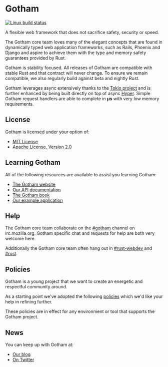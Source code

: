 # Gotham

[![Linux build status](https://travis-ci.org/gotham-rs/gotham.svg?branch=master)](https://travis-ci.org/gotham-rs/gotham)

A flexible web framework that does not sacrifice safety, security or speed.

The Gotham core team loves many of the elegant concepts that are found in dynamically typed web application frameworks, such as Rails, Phoenix and Django and aspire to achieve them with the type and memory safety guarantees provided by Rust.

Gotham is stability focused. All releases of Gotham are compatible with stable Rust and that contract will never change. To ensure we remain compatible, we also regularly build against beta and nightly Rust.

Gotham leverages async extensively thanks to the [Tokio project](https://tokio.rs) and is further enhanced by being built directly on top of async [Hyper](https://hyper.rs). Simple Gotham request handlers are able to complete in **µs** with very low memory requirements.

## License
Gotham is licensed under your option of:

* [MIT License](LICENSE-MIT)
* [Apache License, Version 2.0](LICENSE-APACHE)

## Learning Gotham
All of the following resources are available to assist you learning Gotham:

* [The Gotham website](https://gotham.rs)
* [Our API documentation](https://docs.rs/gotham/)
* [The Gotham book](https://book.gotham.rs)
* [Our example application](https://github.com/gotham-rs/example-app)

## Help
The Gotham core team collaborate on the [#gotham](https://chat.mibbit.com/?server=irc.mozilla.org&channel=%23gotham) channel on irc.mozilla.org. Gotham specific chat and requests for help are both very welcome here.

Additionally the Gotham core team often hang out in
[#rust-webdev](https://chat.mibbit.com/?server=irc.mozilla.org&channel=%23rust-webdev) and [#rust](https://chat.mibbit.com/?server=irc.mozilla.org&channel=%23rust).

## Policies
Gotham is a young project that we want to create an energetic and respectful community around.

As a starting point we've adopted the following [policies](https://github.com/gotham-rs/policies) which we'd like your help in refining further.

These policies are in effect for any environment or tool that supports the Gotham project.


## News
You can keep up with Gotham at:

* [Our blog](https://gotham.rs/blog)
* [On Twitter](https://twitter.com/gotham_rs)

